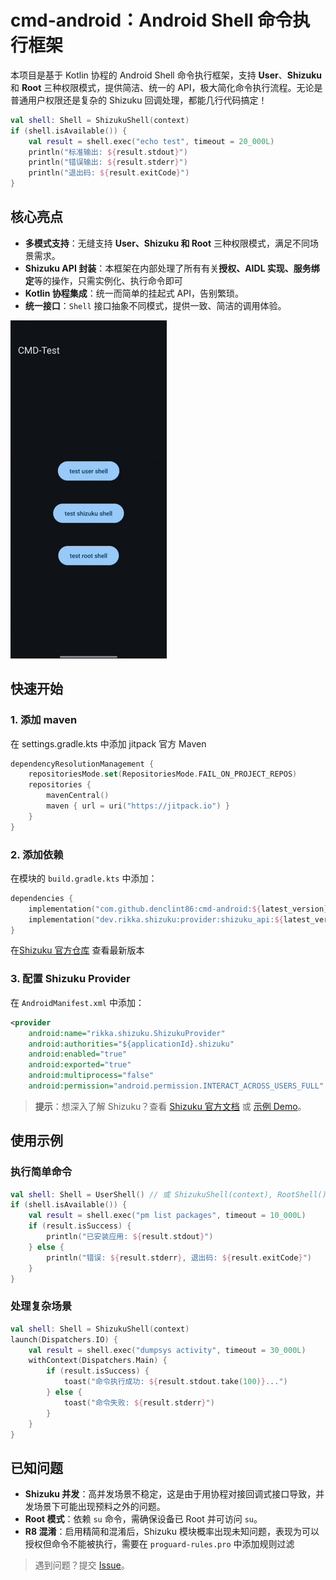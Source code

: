 # cmd-android：Android Shell 命令执行框架

本项目是基于 Kotlin 协程的 Android Shell 命令执行框架，支持 **User**、**Shizuku** 和 **Root** 三种权限模式，提供简洁、统一的 API，极大简化命令执行流程。无论是普通用户权限还是复杂的 Shizuku 回调处理，都能几行代码搞定！

```kotlin
val shell: Shell = ShizukuShell(context)
if (shell.isAvailable()) {
    val result = shell.exec("echo test", timeout = 20_000L)
    println("标准输出: ${result.stdout}")
    println("错误输出: ${result.stderr}")
    println("退出码: ${result.exitCode}")
}
```

## 核心亮点

- **多模式支持**：无缝支持 **User、Shizuku 和 Root** 三种权限模式，满足不同场景需求。
- **Shizuku API 封装**：本框架在内部处理了所有有关**授权、AIDL 实现、服务绑定**等的操作，只需实例化、执行命令即可
- **Kotlin 协程集成**：统一而简单的挂起式 API，告别繁琐。
- **统一接口**：`Shell` 接口抽象不同模式，提供一致、简洁的调用体验。 

![demo](https://github.com/denclint86/cmd-android/blob/master/demo.gif)

## 快速开始

### 1. 添加 maven

在 settings.gradle.kts 中添加 jitpack 官方 Maven

```kotlin
dependencyResolutionManagement {
	repositoriesMode.set(RepositoriesMode.FAIL_ON_PROJECT_REPOS)
	repositories {
    	mavenCentral()
	    maven { url = uri("https://jitpack.io") }
	}
}
```

### 2. 添加依赖

在模块的 `build.gradle.kts` 中添加：

```kotlin
dependencies {
    implementation("com.github.denclint86:cmd-android:${latest_version}") // 查看本项目最新 release
    implementation("dev.rikka.shizuku:provider:shizuku_api:${latest_version}")
}
```

在[Shizuku 官方仓库](https://github.com/RikkaApps/Shizuku) 查看最新版本

### 3. 配置 Shizuku Provider

在 `AndroidManifest.xml` 中添加：

```xml
<provider
    android:name="rikka.shizuku.ShizukuProvider"
    android:authorities="${applicationId}.shizuku"
    android:enabled="true"
    android:exported="true"
    android:multiprocess="false"
    android:permission="android.permission.INTERACT_ACROSS_USERS_FULL" />
```

> **提示**：想深入了解 Shizuku？查看 [Shizuku 官方文档](https://shizuku.rikka.app/) 或 [示例 Demo](https://github.com/RikkaApps/Shizuku-API/tree/master/demo)。

## 使用示例

### 执行简单命令

```kotlin
val shell: Shell = UserShell() // 或 ShizukuShell(context), RootShell()
if (shell.isAvailable()) {
    val result = shell.exec("pm list packages", timeout = 10_000L)
    if (result.isSuccess) {
        println("已安装应用: ${result.stdout}")
    } else {
        println("错误: ${result.stderr}, 退出码: ${result.exitCode}")
    }
}
```

### 处理复杂场景

```kotlin
val shell: Shell = ShizukuShell(context)
launch(Dispatchers.IO) {
    val result = shell.exec("dumpsys activity", timeout = 30_000L)
    withContext(Dispatchers.Main) {
    	if (result.isSuccess) {
        	toast("命令执行成功: ${result.stdout.take(100)}...")
        } else {
        	toast("命令失败: ${result.stderr}")
        }
    } 
}
```

## 已知问题

- **Shizuku 并发**：高并发场景不稳定，这是由于用协程对接回调式接口导致，并发场景下可能出现预料之外的问题。
- **Root 模式**：依赖 `su` 命令，需确保设备已 Root 并可访问 `su`。
- **R8 混淆**：启用精简和混淆后，Shizuku 模块概率出现未知问题，表现为可以授权但命令不能被执行，需要在 `proguard-rules.pro` 中添加规则过滤

> 遇到问题？提交 [Issue](https://github.com/denclint86/cmd-android/issues)。

